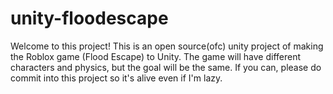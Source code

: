 # unity-floodescape

Welcome to this project!
This is an open source(ofc) unity project of making the Roblox game (Flood Escape) to Unity.
The game will have different characters and physics, but the goal will be the same.
If you can, please do commit into this project so it's alive even if I'm lazy.
